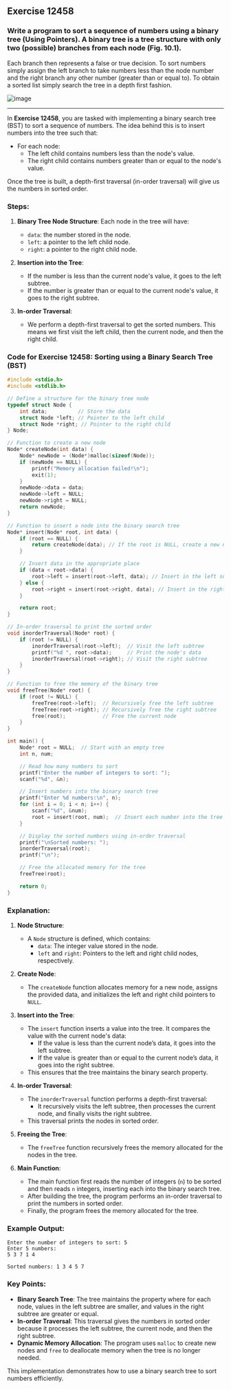 ## Exercise 12458

### Write a program to sort a sequence of numbers using a binary tree (Using Pointers). A binary tree is a tree structure with only two (possible) branches from each node (Fig. 10.1). 
Each branch then represents a false or true decision. To sort numbers simply assign the left branch to take numbers less than the node number and the right branch any other number (greater than or equal to).
To obtain a sorted list simply search the tree in a depth first fashion.


![image](https://github.com/user-attachments/assets/991586fd-e0b7-4ea8-b950-163ca77c2d14)

---

In **Exercise 12458**, you are tasked with implementing a binary search tree (BST) to sort a sequence of numbers. The idea behind this is to insert numbers into the tree such that:

- For each node:
  - The left child contains numbers less than the node's value.
  - The right child contains numbers greater than or equal to the node's value.
  
Once the tree is built, a depth-first traversal (in-order traversal) will give us the numbers in sorted order.

### **Steps**:
1. **Binary Tree Node Structure**: Each node in the tree will have:
   - `data`: the number stored in the node.
   - `left`: a pointer to the left child node.
   - `right`: a pointer to the right child node.

2. **Insertion into the Tree**: 
   - If the number is less than the current node's value, it goes to the left subtree.
   - If the number is greater than or equal to the current node's value, it goes to the right subtree.

3. **In-order Traversal**: 
   - We perform a depth-first traversal to get the sorted numbers. This means we first visit the left child, then the current node, and then the right child.

### **Code for Exercise 12458**: Sorting using a Binary Search Tree (BST)

```c
#include <stdio.h>
#include <stdlib.h>

// Define a structure for the binary tree node
typedef struct Node {
    int data;          // Store the data
    struct Node *left; // Pointer to the left child
    struct Node *right; // Pointer to the right child
} Node;

// Function to create a new node
Node* createNode(int data) {
    Node* newNode = (Node*)malloc(sizeof(Node));
    if (newNode == NULL) {
        printf("Memory allocation failed!\n");
        exit(1);
    }
    newNode->data = data;
    newNode->left = NULL;
    newNode->right = NULL;
    return newNode;
}

// Function to insert a node into the binary search tree
Node* insert(Node* root, int data) {
    if (root == NULL) {
        return createNode(data); // If the root is NULL, create a new node
    }

    // Insert data in the appropriate place
    if (data < root->data) {
        root->left = insert(root->left, data); // Insert in the left subtree
    } else {
        root->right = insert(root->right, data); // Insert in the right subtree
    }

    return root;
}

// In-order traversal to print the sorted order
void inorderTraversal(Node* root) {
    if (root != NULL) {
        inorderTraversal(root->left);  // Visit the left subtree
        printf("%d ", root->data);     // Print the node's data
        inorderTraversal(root->right); // Visit the right subtree
    }
}

// Function to free the memory of the binary tree
void freeTree(Node* root) {
    if (root != NULL) {
        freeTree(root->left);  // Recursively free the left subtree
        freeTree(root->right); // Recursively free the right subtree
        free(root);            // Free the current node
    }
}

int main() {
    Node* root = NULL;  // Start with an empty tree
    int n, num;

    // Read how many numbers to sort
    printf("Enter the number of integers to sort: ");
    scanf("%d", &n);

    // Insert numbers into the binary search tree
    printf("Enter %d numbers:\n", n);
    for (int i = 0; i < n; i++) {
        scanf("%d", &num);
        root = insert(root, num);  // Insert each number into the tree
    }

    // Display the sorted numbers using in-order traversal
    printf("\nSorted numbers: ");
    inorderTraversal(root);
    printf("\n");

    // Free the allocated memory for the tree
    freeTree(root);

    return 0;
}
```

### **Explanation**:

1. **Node Structure**:
   - A `Node` structure is defined, which contains:
     - `data`: The integer value stored in the node.
     - `left` and `right`: Pointers to the left and right child nodes, respectively.

2. **Create Node**:
   - The `createNode` function allocates memory for a new node, assigns the provided data, and initializes the left and right child pointers to `NULL`.

3. **Insert into the Tree**:
   - The `insert` function inserts a value into the tree. It compares the value with the current node's data:
     - If the value is less than the current node’s data, it goes into the left subtree.
     - If the value is greater than or equal to the current node’s data, it goes into the right subtree.
   - This ensures that the tree maintains the binary search property.

4. **In-order Traversal**:
   - The `inorderTraversal` function performs a depth-first traversal:
     - It recursively visits the left subtree, then processes the current node, and finally visits the right subtree.
   - This traversal prints the nodes in sorted order.

5. **Freeing the Tree**:
   - The `freeTree` function recursively frees the memory allocated for the nodes in the tree.

6. **Main Function**:
   - The main function first reads the number of integers (`n`) to be sorted and then reads `n` integers, inserting each into the binary search tree.
   - After building the tree, the program performs an in-order traversal to print the numbers in sorted order.
   - Finally, the program frees the memory allocated for the tree.

### **Example Output**:

```
Enter the number of integers to sort: 5
Enter 5 numbers:
5 3 7 1 4

Sorted numbers: 1 3 4 5 7
```

### **Key Points**:
- **Binary Search Tree**: The tree maintains the property where for each node, values in the left subtree are smaller, and values in the right subtree are greater or equal.
- **In-order Traversal**: This traversal gives the numbers in sorted order because it processes the left subtree, the current node, and then the right subtree.
- **Dynamic Memory Allocation**: The program uses `malloc` to create new nodes and `free` to deallocate memory when the tree is no longer needed.

This implementation demonstrates how to use a binary search tree to sort numbers efficiently.
